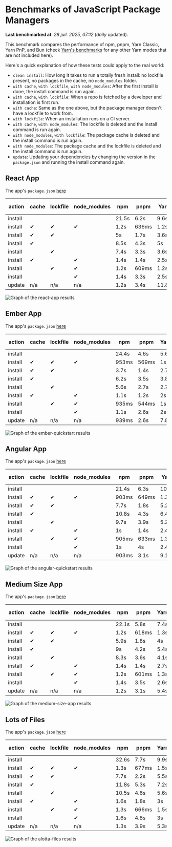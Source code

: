 # Benchmarks of JavaScript Package Managers

**Last benchmarked at**: _28 juil. 2025, 07:12_ (_daily_ updated).

This benchmark compares the performance of npm, pnpm, Yarn Classic, Yarn PnP, and Bun (check [Yarn's benchmarks](https://yarnpkg.com/benchmarks) for any other Yarn modes that are not included here).

Here's a quick explanation of how these tests could apply to the real world:

- `clean install`: How long it takes to run a totally fresh install: no lockfile present, no packages in the cache, no `node_modules` folder.
- `with cache`, `with lockfile`, `with node_modules`: After the first install is done, the install command is run again.
- `with cache`, `with lockfile`: When a repo is fetched by a developer and installation is first run.
- `with cache`: Same as the one above, but the package manager doesn't have a lockfile to work from.
- `with lockfile`: When an installation runs on a CI server.
- `with cache`, `with node_modules`: The lockfile is deleted and the install command is run again.
- `with node_modules`, `with lockfile`: The package cache is deleted and the install command is run again.
- `with node_modules`: The package cache and the lockfile is deleted and the install command is run again.
- `update`: Updating your dependencies by changing the version in the `package.json` and running the install command again.

## React App

The app's `package.json` [here](./fixtures/react-app/package.json)

| action  | cache | lockfile | node_modules| npm | pnpm | Yarn | Yarn PnP | Bun |
| ---     | ---   | ---      | ---         | --- | ---  | ---  | ---      | --- |
| install |       |          |             | 21.5s | 6.2s | 9.6s | 2.6s | 1.4s |
| install | ✔     | ✔        | ✔           | 1.2s | 636ms | 1.2s | n/a | 34ms |
| install | ✔     | ✔        |             | 5s | 1.7s | 3.6s | 982ms | 435ms |
| install | ✔     |          |             | 8.5s | 4.3s | 5s | 2.2s | 413ms |
| install |       | ✔        |             | 7.4s | 3.3s | 3.6s | 973ms | 416ms |
| install | ✔     |          | ✔           | 1.4s | 1.4s | 2.5s | n/a | 32ms |
| install |       | ✔        | ✔           | 1.2s | 609ms | 1.2s | n/a | 30ms |
| install |       |          | ✔           | 1.4s | 3.3s | 2.5s | n/a | 29ms |
| update  | n/a | n/a | n/a | 1.2s | 3.4s | 11.8s | 3s | 33ms |

<img alt="Graph of the react-app results" src="results/img/react-app.svg" />

## Ember App

The app's `package.json` [here](./fixtures/ember-quickstart/package.json)

| action  | cache | lockfile | node_modules| npm | pnpm | Yarn | Yarn PnP | Bun |
| ---     | ---   | ---      | ---         | --- | ---  | ---  | ---      | --- |
| install |       |          |             | 24.4s | 4.6s | 5.6s | 2.2s | 1s |
| install | ✔     | ✔        | ✔           | 953ms | 569ms | 1s | n/a | 26ms |
| install | ✔     | ✔        |             | 3.7s | 1.4s | 2.7s | 862ms | 343ms |
| install | ✔     |          |             | 6.2s | 3.5s | 3.8s | 1.9s | 325ms |
| install |       | ✔        |             | 5.6s | 2.7s | 2.7s | 867ms | 333ms |
| install | ✔     |          | ✔           | 1.1s | 1.2s | 2s | n/a | 26ms |
| install |       | ✔        | ✔           | 935ms | 544ms | 1s | n/a | 23ms |
| install |       |          | ✔           | 1.1s | 2.6s | 2s | n/a | 23ms |
| update  | n/a | n/a | n/a | 939ms | 2.6s | 7.8s | 2.7s | 27ms |

<img alt="Graph of the ember-quickstart results" src="results/img/ember-quickstart.svg" />

## Angular App

The app's `package.json` [here](./fixtures/angular-quickstart/package.json)

| action  | cache | lockfile | node_modules| npm | pnpm | Yarn | Yarn PnP | Bun |
| ---     | ---   | ---      | ---         | --- | ---  | ---  | ---      | --- |
| install |       |          |             | 21.4s | 6.3s | 10.7s | 2.7s | 1.6s |
| install | ✔     | ✔        | ✔           | 903ms | 649ms | 1.3s | n/a | 29ms |
| install | ✔     | ✔        |             | 7.7s | 1.8s | 5.2s | 1.2s | 835ms |
| install | ✔     |          |             | 10.8s | 4.3s | 6.4s | 2.3s | 805ms |
| install |       | ✔        |             | 9.7s | 3.9s | 5.2s | 1.2s | 816ms |
| install | ✔     |          | ✔           | 1s | 1.4s | 2.4s | n/a | 28ms |
| install |       | ✔        | ✔           | 905ms | 633ms | 1.3s | n/a | 25ms |
| install |       |          | ✔           | 1s | 4s | 2.4s | n/a | 25ms |
| update  | n/a | n/a | n/a | 903ms | 3.1s | 9.1s | 2.5s | 32ms |

<img alt="Graph of the angular-quickstart results" src="results/img/angular-quickstart.svg" />

## Medium Size App

The app's `package.json` [here](./fixtures/medium-size-app/package.json)

| action  | cache | lockfile | node_modules| npm | pnpm | Yarn | Yarn PnP | Bun |
| ---     | ---   | ---      | ---         | --- | ---  | ---  | ---      | --- |
| install |       |          |             | 22.1s | 5.8s | 7.4s | 2.8s | 1.4s |
| install | ✔     | ✔        | ✔           | 1.2s | 618ms | 1.3s | n/a | 31ms |
| install | ✔     | ✔        |             | 5.9s | 1.8s | 4s | 1.1s | 470ms |
| install | ✔     |          |             | 9s | 4.2s | 5.4s | 2.4s | 458ms |
| install |       | ✔        |             | 8.3s | 3.6s | 4.1s | 1.1s | 454ms |
| install | ✔     |          | ✔           | 1.4s | 1.4s | 2.7s | n/a | 31ms |
| install |       | ✔        | ✔           | 1.2s | 601ms | 1.3s | n/a | 28ms |
| install |       |          | ✔           | 1.4s | 3.5s | 2.6s | n/a | 28ms |
| update  | n/a | n/a | n/a | 1.2s | 3.1s | 5.4s | 2.3s | 38ms |

<img alt="Graph of the medium-size-app results" src="results/img/medium-size-app.svg" />

## Lots of Files

The app's `package.json` [here](./fixtures/alotta-files/package.json)

| action  | cache | lockfile | node_modules| npm | pnpm | Yarn | Yarn PnP | Bun |
| ---     | ---   | ---      | ---         | --- | ---  | ---  | ---      | --- |
| install |       |          |             | 32.6s | 7.7s | 9.9s | 3.3s | 1.8s |
| install | ✔     | ✔        | ✔           | 1.3s | 677ms | 1.5s | n/a | 39ms |
| install | ✔     | ✔        |             | 7.7s | 2.2s | 5.5s | 1.3s | 698ms |
| install | ✔     |          |             | 11.8s | 5.3s | 7.2s | 2.8s | 702ms |
| install |       | ✔        |             | 10.5s | 4.6s | 5.6s | 1.3s | 704ms |
| install | ✔     |          | ✔           | 1.6s | 1.8s | 3s | n/a | 39ms |
| install |       | ✔        | ✔           | 1.3s | 666ms | 1.5s | n/a | 35ms |
| install |       |          | ✔           | 1.6s | 4.8s | 3s | n/a | 35ms |
| update  | n/a | n/a | n/a | 1.3s | 3.9s | 5.3s | 2.8s | 82ms |

<img alt="Graph of the alotta-files results" src="results/img/alotta-files.svg" />